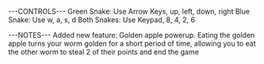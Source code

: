 ---CONTROLS---
Green Snake:
	Use Arrow Keys, up, left, down, right
Blue Snake:
	Use w, a, s, d
Both Snakes:
	Use Keypad, 8, 4, 2, 6

---NOTES---
Added new feature: Golden apple powerup. Eating the golden apple
turns your worm golden for a short period of time, allowing you
to eat the other worm to steal 2 of their points and end the game

